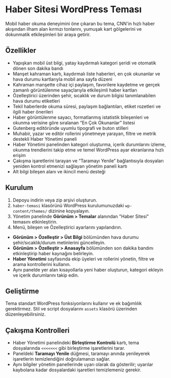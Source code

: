 # Haber Sitesi WordPress Teması

 Mobil haber okuma deneyimini öne çıkaran bu tema, CNN'in hızlı haber akışından ilham alan kırmızı tonlarını, yumuşak kart gölgelerini ve dokunmatik etkileşimleri bir araya getirir.

## Özellikler
- Yapışkan mobil üst bilgi, yatay kaydırmalı kategori şeridi ve otomatik dönen son dakika bandı
- Manşet kahraman kartı, kaydırmalı liste haberleri, en çok okunanlar ve hava durumu kartlarıyla mobil ana sayfa düzeni
- Kahraman manşette cihaz içi paylaşım, favorilere kaydetme ve gerçek zamanlı görüntülenme sayaçlarıyla etkileşimli haber kartları
- Özelleştirici üzerinden şehir, sıcaklık ve durum bilgisi tanımlanabilen hava durumu etiketleri
- Tekil haberlerde okuma süresi, paylaşım bağlantıları, etiket rozetleri ve ilgili haber önerileri
- Haber görüntülenme sayacı, formatlanmış istatistik bileşenleri ve okunma verisine göre sıralanan “En Çok Okunanlar” listesi
- Gutenberg editöründe uyumlu tipografi ve buton stilleri
- Muhabir, yazar ve editör rollerini yönetmeye yarayan, filtre ve metrik destekli Haber Yönetimi paneli
- Haber Yönetimi panelinden kategori oluşturma, içerik durumlarını izleme, okunma trendlerini takip etme ve temel WordPress ayar ekranlarına hızlı erişim
- Çakışma işaretlerini tarayan ve “Taramayı Yenile” bağlantısıyla dosyaları yeniden kontrol etmenizi sağlayan yönetim paneli kartı
- Alt bilgi bileşen alanı ve ikincil menü desteği

## Kurulum
1. Depoyu indirin veya zip arşivi oluşturun.
2. `haber-temasi` klasörünü WordPress kurulumunuzdaki `wp-content/themes/` dizinine kopyalayın.
3. Yönetim panelinde **Görünüm > Temalar** alanından "Haber Sitesi" temasını etkinleştirin.
4. Menü, bileşen ve Özelleştirici ayarlarını yapılandırın.
- **Görünüm > Özelleştir > Üst Bilgi** bölümünden hava durumu şehir/sıcaklık/durum metinlerini güncelleyin.
- **Görünüm > Özelleştir > Anasayfa** bölümünden son dakika bandını etkinleştirip haber kaynağını belirleyin.
- **Haber Yönetimi** sayfasında ekip üyeleri ve rollerini yönetin, filtre ve arama kontrollerini kullanın.
- Aynı panelde yer alan kısayollarla yeni haber oluşturun, kategori ekleyin ve içerik durumlarını takip edin.

## Geliştirme
Tema standart WordPress fonksiyonlarını kullanır ve ek bağımlılık gerektirmez. Stil ve script dosyalarını `assets` klasörü üzerinden düzenleyebilirsiniz.

## Çakışma Kontrolleri
- Haber Yönetimi panelindeki **Birleştirme Kontrolü** kartı, tema dosyalarında `<<<<<<<` gibi birleştirme işaretlerini tarar.
- Paneldeki **Taramayı Yenile** düğmesi, taramayı anında yenileyerek işaretlerin temizlendiğini doğrulamanızı sağlar.
- Aynı bilgiler yönetim panellerinde uyarı olarak da gösterilir; uyarılar kaybolana kadar dosyalardaki işaretleri temizlemeniz gerekir.
